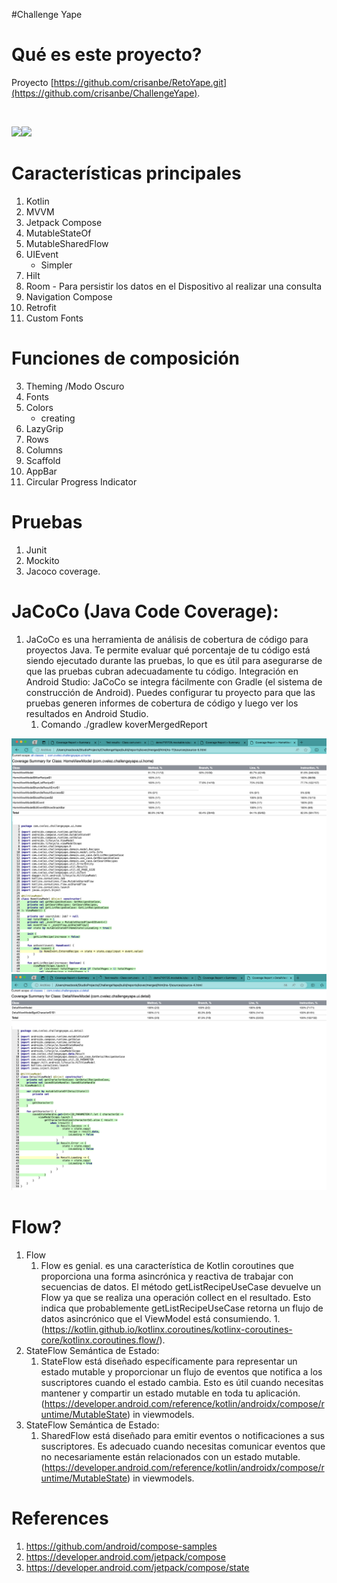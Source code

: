 #Challenge Yape
# Qué es este proyecto?
Proyecto
[https://github.com/crisanbe/RetoYape.git](https://github.com/crisanbe/ChallengeYape).

<img src="https://github.com/crisanbe/ChallengeYape/blob/dev/app/src/main/res/drawable/gif.gif" alt=""/>

![](https://i.imgur.com/jEnP0jC.png)![](https://i.imgur.com/P4IuAbP.png)

# Características principales
1. Kotlin
1. MVVM
1. Jetpack Compose
1. MutableStateOf
1. MutableSharedFlow
1. UIEvent
	- Simpler
1. Hilt
1. Room - Para persistir los datos en el Dispositivo al realizar una consulta
1. Navigation Compose
1. Retrofit
1. Custom Fonts

# Funciones de composición
3. Theming /Modo Oscuro
4. Fonts
5. Colors
	- creating
7. LazyGrip
8. Rows
9. Columns
10. Scaffold
11. AppBar
12. Circular Progress Indicator

# Pruebas
1. Junit
2. Mockito
3. Jacoco coverage.

# JaCoCo (Java Code Coverage):
1. JaCoCo es una herramienta de análisis de cobertura de código para proyectos Java. Te permite evaluar qué porcentaje de tu código está siendo ejecutado durante las pruebas, lo que es útil para asegurarse de que las pruebas cubran adecuadamente tu código.
   Integración en Android Studio:
   JaCoCo se integra fácilmente con Gradle (el sistema de construcción de Android).
   Puedes configurar tu proyecto para que las pruebas generen informes de cobertura de código y luego ver los resultados en Android Studio.
	1. Comando ./gradlew koverMergedReport  

![](https://github.com/crisanbe/ChallengeYape/blob/dev/app/src/main/res/drawable/homeviewmodel.png)
![](https://github.com/crisanbe/ChallengeYape/blob/dev/app/src/main/res/drawable/detailviemodel.png)

#  Flow?
1. Flow
	1. Flow es genial. es una característica de Kotlin coroutines que proporciona una forma asincrónica y reactiva de trabajar con secuencias de datos.
	   El método getListRecipeUseCase devuelve un Flow ya que se realiza una operación collect en el resultado. Esto indica que probablemente getListRecipeUseCase retorna un flujo de datos asincrónico que el ViewModel está consumiendo.
	   1.(https://kotlin.github.io/kotlinx.coroutines/kotlinx-coroutines-core/kotlinx.coroutines.flow/).
1. StateFlow Semántica de Estado:
	1. StateFlow  está diseñado específicamente para representar un estado mutable y proporcionar un flujo de eventos que notifica a los suscriptores cuando el estado cambia. Esto es útil cuando necesitas mantener y compartir un estado mutable en toda tu aplicación. (https://developer.android.com/reference/kotlin/androidx/compose/runtime/MutableState) in viewmodels.
1. StateFlow Semántica de Estado:
	1. SharedFlow  está diseñado para emitir eventos o notificaciones a sus suscriptores. Es adecuado cuando necesitas comunicar eventos que no necesariamente están relacionados con un estado mutable. (https://developer.android.com/reference/kotlin/androidx/compose/runtime/MutableState) in viewmodels.


# References
1. https://github.com/android/compose-samples
1. https://developer.android.com/jetpack/compose
1. https://developer.android.com/jetpack/compose/state
